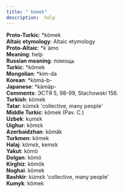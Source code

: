 ```yaml
---
title: " kömek"
description:  help
---
```


<strong>Proto-Turkic</strong>:  *kömek<br>
<strong>Altaic etymology</strong>:  Altaic etymology<br>
<strong> Proto-Altaic</strong>:  *k`àmo<br>
<strong>Meaning</strong>:  help<br>
<strong>Russian meaning</strong>:  помощь<br>
<strong>Turkic</strong>:  *kömek<br>
<strong>Mongolian</strong>:  *kim-da<br>
<strong>Korean</strong>:  *kòmá-b-<br>
<strong>Japanese</strong>:  *kàmàp-<br>
<strong>Comments</strong>:  ЭСТЯ 5, 98-99, Stachowski 156.<br>
<strong>Turkish</strong>:  kömek<br>
<strong>Tatar</strong>:  kümɛk 'collective, many people'<br>
<strong>Middle Turkic</strong>:  kömek (Pav. C.)<br>
<strong>Uzbek</strong>:  kụmɛk<br>
<strong>Uighur</strong>:  kömɛk<br>
<strong>Azerbaidzhan</strong>:  kömäk<br>
<strong>Turkmen</strong>:  kömek<br>
<strong>Halaj</strong>:  kömɛk, kemɛk<br>
<strong>Yakut</strong>:  kömö<br>
<strong>Dolgan</strong>:  kömö<br>
<strong>Kirghiz</strong>:  kömök<br>
<strong>Noghai</strong>:  kömek<br>
<strong>Bashkir</strong>:  kümɛk 'collective, many people'<br>
<strong>Kumyk</strong>:  kömek<br>


